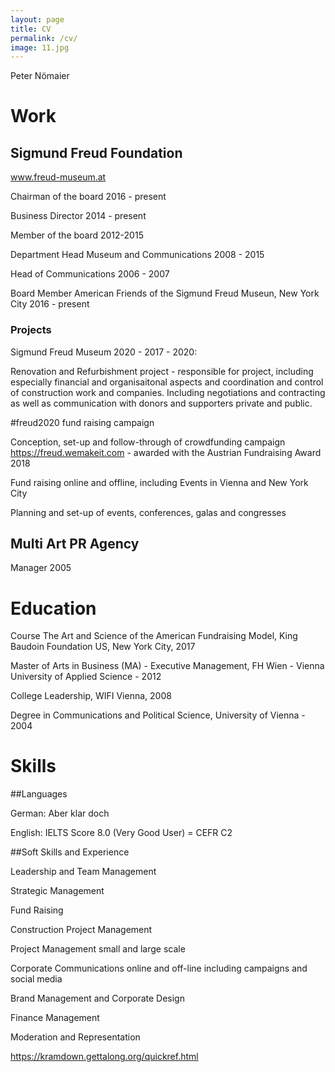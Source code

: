 ```yaml
---
layout: page
title: CV
permalink: /cv/
image: 11.jpg
---
```


Peter Nömaier

# Work

## Sigmund Freud Foundation

www.freud-museum.at

Chairman of the board 2016 - present

Business Director 2014 - present

Member of the board 2012-2015

Department Head Museum and Communications 2008 - 2015

Head of Communications 2006 - 2007

Board Member American Friends of the Sigmund Freud Museun, New York City 2016 - present

### Projects

Sigmund Freud Museum 2020 - 2017 - 2020:

Renovation and Refurbishment project - responsible for project, including especially financial and organisaitonal aspects and coordination and control of construction work and companies. Including negotiations and contracting as well as communication with donors and supporters private and public. 

#freud2020 fund raising campaign

Conception, set-up and follow-through of crowdfunding campaign https://freud.wemakeit.com - awarded with the Austrian Fundraising Award 2018

Fund raising online and offline, including Events in Vienna and New York City

Planning and set-up of events, conferences, galas and congresses


##  Multi Art PR Agency

Manager 2005


# Education

Course The Art and Science of the American Fundraising Model, King Baudoin Foundation US, New York City, 2017

Master of Arts in Business (MA) - Executive Management, FH Wien - Vienna University of Applied Science - 2012

College Leadership, WIFI Vienna, 2008

Degree in Communications and Political Science, University of Vienna - 2004

# Skills

##Languages 

German: Aber klar doch

English: IELTS Score 8.0 (Very Good User) = CEFR C2

##Soft Skills and Experience

Leadership and Team Management

Strategic Management

Fund Raising

Construction Project Management

Project Management small and large scale

Corporate Communications online and off-line including campaigns and social media

Brand Management and Corporate Design

Finance Management

Moderation and Representation




https://kramdown.gettalong.org/quickref.html
